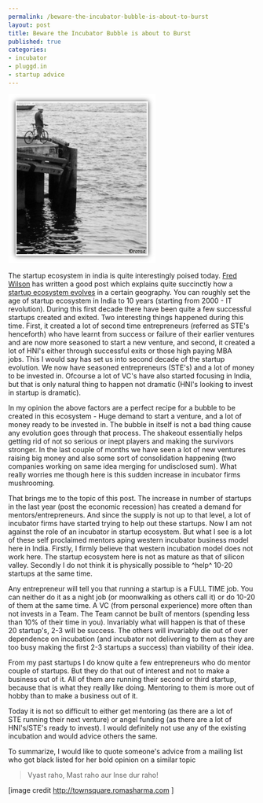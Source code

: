 ```yaml
--- 
permalink: /beware-the-incubator-bubble-is-about-to-burst
layout: post
title: Beware the Incubator Bubble is about to Burst
published: true
categories: 
- incubator
- pluggd.in
- startup advice
---
```

<p class="post-image"><img src="/images/unregisterImage.jpg" alt="Beware the Incubator Bubble is about to Burst" /></p>

The startup ecosystem in india is quite interestingly poised today. <a href="http://www.avc.com" target="_blank">Fred Wilson</a> has written a good post which explains quite succinctly how a <a href="http://www.avc.com/a_vc/2009/11/startup-ecosystems-take-time.html" target="_blank">startup ecosystem evolves</a> in a certain geography. You can roughly set the age of startup ecosystem in India to 10 years (starting from 2000 - IT revolution). During this first decade there have been quite a few successful startups created and exited. Two interesting things happened during this time. First, it created a lot of second time entrepreneurs (referred as STE's henceforth) who have learnt from success or failure of their earlier ventures and are now more seasoned to start a new venture, and second, it created a lot of HNI's either through successful exits or those high paying MBA jobs. This I would say has set us into second decade of the startup evolution. We now have seasoned entrepreneurs (STE's) and a lot of money to be invested in. Ofcourse a lot of VC's have also started focusing in India, but that is only natural thing to happen not dramatic (HNI's looking to invest in startup is dramatic).

In my opinion the above factors are a perfect recipe for a bubble to be created in this ecosystem - Huge demand to start a venture, and a lot of money ready to be invested in. The bubble in itself is not a bad thing cause any evolution goes through that process. The shakeout essentially helps getting rid of not so serious or inept players and making the survivors stronger. In the last couple of months we have seen a lot of new ventures raising big money and also some sort of consolidation happening (two companies working on same idea merging for undisclosed sum). What really worries me though here is this sudden increase in incubator firms mushrooming.

That brings me to the topic of this post. The increase in number of startups in the last year (post the economic recession) has created a demand for mentors/entrepreneurs. And since the supply is not up to that level, a lot of incubator firms have started trying to help out these startups. Now I am not against the role of an incubator in startup ecosystem. But what I see is a lot of these self proclaimed mentors aping western incubator business model here in India. Firstly, I firmly believe that western incubation model does not work here. The startup ecosystem here is not as mature as that of silicon valley. Secondly I do not think it is physically possible to ^help^ 10-20 startups at the same time.

Any entrepreneur will tell you that running a startup is a FULL TIME job. You can neither do it as a night job (or moonwalking as others call it) or do 10-20 of them at the same time. A VC (from personal experience) more often than not invests in a Team. The Team cannot be built of mentors (spending less than 10% of their time in you). Invariably what will happen is that of these 20 startup's, 2-3 will be success. The others will invariably die out of over dependence on incubation (and incubator not delivering to them as they are too busy making the first 2-3 startups a success) than viability of their idea.

From my past startups I do know quite a few entrepreneurs who do mentor couple of startups. But they do that out of interest and not to make a business out of it. All of them are running their second or third startup, because that is what they really like doing. Mentoring to them is more out of hobby than to make a business out of it.

Today it is not so difficult to either get mentoring (as there are a lot of STE running their next venture) or angel funding (as there are a lot of HNI's/STE's ready to invest). I would definitely not use any of the existing incubation and would advice others the same.

To summarize, I would like to quote someone's advice from a mailing list who got black listed for her bold opinion on a similar topic
<blockquote>
Vyast raho, Mast raho aur Inse dur raho!
</blockquote>

[image credit <a href="http://townsquare.romasharma.com/EnterURL" target="_blank">http://townsquare.romasharma.com</a> ]
